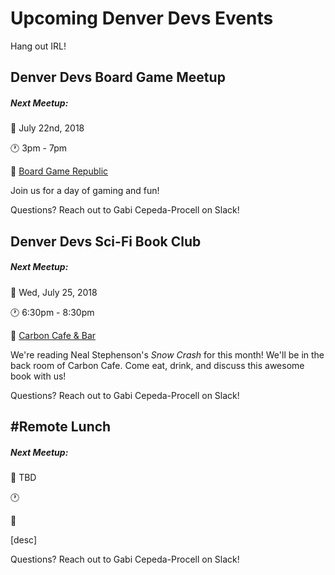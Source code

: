 # Upcoming Denver Devs Events

Hang out IRL!

## Denver Devs Board Game Meetup

##### Next Meetup: 

:date: July 22nd, 2018

:clock1: 3pm - 7pm

:round_pushpin: [Board Game Republic](https://goo.gl/maps/AG3i7NmaUMK2)

Join us for a day of gaming and fun! 

Questions? Reach out to Gabi Cepeda-Procell on Slack!


## Denver Devs Sci-Fi Book Club

##### Next Meetup: 

:date: Wed, July 25, 2018 

:clock1: 6:30pm - 8:30pm

:round_pushpin: [Carbon Cafe & Bar](https://goo.gl/maps/UmwV5kMBRaq)

We're reading Neal Stephenson's _Snow Crash_ for this month! We'll be in the back room of Carbon Cafe. Come eat, drink, and discuss this awesome book with us!

Questions? Reach out to Gabi Cepeda-Procell on Slack!


## #Remote Lunch

##### Next Meetup: 

:date: TBD

:clock1: 

:round_pushpin: 

[desc]

Questions? Reach out to Gabi Cepeda-Procell on Slack!
